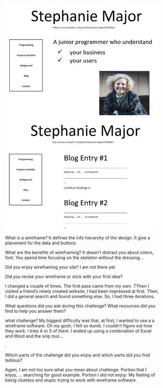 ![wireframe index](imgs/wireframe-index.PNG)<br/>
![wireframe blog](imgs/wireframe-blog-index.PNG)
<p>What is a wireframe? It defines the info hierarchy of the design. It give a placement for the data and buttons</p>
<p>What are the benefits of wireframing? It doesn’t distract you about colors, font. You spend time focusing on the skeleton without the dressing…</p>
<p>Did you enjoy wireframing your site? I am not there yet </p>
<p>Did you revise your wireframe or stick with your first idea? </p>
<p>I changed a couple of times. The first pass came from my own. TYhen I visited a friend’s newly created website, I had been impressed at first. Then, I did a general search and found something else. So, I had three iterations. </p>
<p>What questions did you ask during this challenge? What resources did you find to help you answer them?</p>
<p> what challenge? My biggest difficulty was that, at first, I wanted to use a a wireframe software. Oh my gosh, I felt so dumb. I couldn’t figure out how they work. I tries 4 or 5 of them. I ended up using a combination of Excel and Word and the snip tool…</p>. 
<p>Which parts of the challenge did you enjoy and which parts did you find tedious?</p>
<p> Again, I am not too sure what you mean about challenge. Portion that I enjoy, … searching for good example. Portion I did not enjoy: My feeling of being clueless and stupic trying to work with wireframe software. </p>
